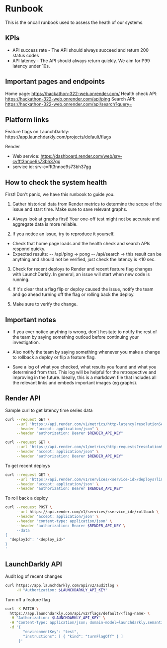 # Runbook

This is the oncall runbook used to assess the heath of our systems.

## KPIs

- API success rate - The API should always succeed and return 200 status codes
- API latency - The API should always return quickly. We aim for P99 latency under 10s.

## Important pages and endpoints

Home page: https://hackathon-322-web.onrender.com/
Health check API: https://hackathon-322-web.onrender.com/api/ping
Search API: https://hackathon-322-web.onrender.com/api/search?query=<samplequery>

## Platform links

Feature flags on LaunchDarkly: https://app.launchdarkly.com/projects/default/flags

Render 
- Web service: https://dashboard.render.com/web/srv-cvfft3nnoe9s73bh37gg
- service id: srv-cvfft3nnoe9s73bh37gg

## How to check the system health

First! Don't panic, we have this runbook to guide you.

1. Gather historical data from Render metrics to determine the scope of the issue and start time. Make sure to save relevant graphs. 
- Always look at graphs first! Your one-off test might not be accurate and aggregate data is more reliable.

2. If you notice an issue, try to reproduce it yourself. 
- Check that home page loads and the health check and search APIs respond quicky. 
- Expected results:
 -- /api/ping -> pong
 -- /api/search -> this result can be anything and should not be verified, just check the latency is <10 sec.

3. Check for recent deploys to Render and recent feature flag changes with LaunchDarkly. In general, an issue will start when new code is running. 

4. If it's clear that a flag flip or deploy caused the issue, notify the team and go ahead turning off the flag or rolling back the deploy. 

5. Make sure to verify the change.


## Important notes

- If you ever notice anything is wrong, don't hesitate to notify the rest of the team by saying something outloud before continuing your investigation.

- Also notify the team by saying something whenever you make a change to rollback a deploy or flip a feature flag.

- Save a log of what you checked, what results you found and what you determined from that. This log will be helpful for the retrospective and improving in the future. Ideally, this is a markdown file that includes all the relevant links and embeds important images (eg graphs).

## Render API

Sample curl to get latency time series data
```bash
curl --request GET \
     --url 'https://api.render.com/v1/metrics/http-latency?resolutionSeconds=30&path=<api_path>&resource=<service-id>&quantile=0.99' \
     --header "accept: application/json" \
     --header "authorization: Bearer $RENDER_API_KEY"
```

```bash
curl --request GET \
     --url 'https://api.render.com/v1/metrics/http-requests?resolutionSeconds=30&aggregateBy=statusCode&path=<api_path>&resource=<service-id>' \
     --header "accept: application/json" \
     --header "authorization: Bearer $RENDER_API_KEY"
```

To get recent deploys
```bash
curl --request GET \
     --url 'https://api.render.com/v1/services/<service-id>/deploys?limit=20' \
     --header 'accept: application/json' \
     --header "authorization: Bearer $RENDER_API_KEY"
```

To roll back a deploy

```bash
curl --request POST \
     --url https://api.render.com/v1/services/<service_id>/rollback \
     --header 'accept: application/json' \
     --header 'content-type: application/json' \
     --header "authorization: Bearer $RENDER_API_KEY \
     --data '
{
  "deployId": "<deploy_id>"
}
'
```

## LaunchDarkly API

Audit log of recent changes
```bash
curl https://app.launchdarkly.com/api/v2/auditlog \
     -H "Authorization: $LAUNCHDARKLY_API_KEY"
```

Turn off a feature flag
```bash
curl -X PATCH \
  https://app.launchdarkly.com/api/v2/flags/default/<flag-name> \
  -H "Authorization: $LAUNCHDARKLY_API_KEY" \
  -H "Content-Type: application/json; domain-model=launchdarkly.semanticpatch" \
  -d '{
        "environmentKey": "test",
        "instructions": [ { "kind": "turnFlagOff" } ]
      }'
```